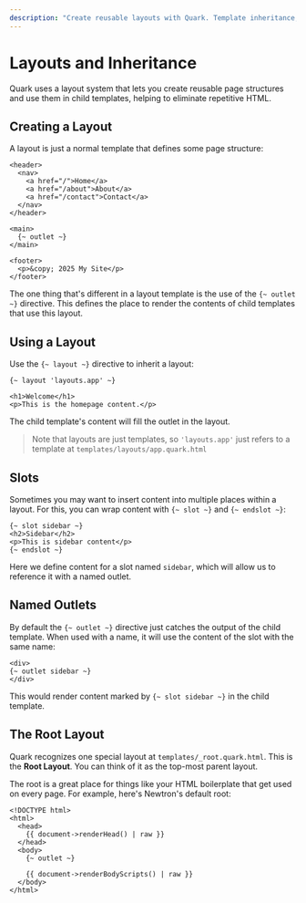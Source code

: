 ```yaml
---
description: "Create reusable layouts with Quark. Template inheritance, slots, and nested layouts for consistent page structure."
---
```


# Layouts and Inheritance

Quark uses a layout system that lets you create reusable page structures and use them in child templates, helping to eliminate repetitive HTML.

## Creating a Layout

A layout is just a normal template that defines some page structure:

```quark
<header>
  <nav>
    <a href="/">Home</a>
    <a href="/about">About</a>
    <a href="/contact">Contact</a>
  </nav>
</header>

<main>
  {~ outlet ~}
</main>

<footer>
  <p>&copy; 2025 My Site</p>
</footer>
```

The one thing that's different in a layout template is the use of the `{~ outlet ~}` directive. This defines the place to render the contents of child templates that use this layout.

## Using a Layout

Use the `{~ layout ~}` directive to inherit a layout:

```quark
{~ layout 'layouts.app' ~}

<h1>Welcome</h1>
<p>This is the homepage content.</p>
```

The child template's content will fill the outlet in the layout.

> Note that layouts are just templates, so `'layouts.app'` just refers to a template at `templates/layouts/app.quark.html`

## Slots

Sometimes you may want to insert content into multiple places within a layout. For this, you can wrap content with `{~ slot ~}` and `{~ endslot ~}`:

```quark
{~ slot sidebar ~}
<h2>Sidebar</h2>
<p>This is sidebar content</p>
{~ endslot ~}
```

Here we define content for a slot named `sidebar`, which will allow us to reference it with a named outlet.

## Named Outlets

By default the `{~ outlet ~}` directive just catches the output of the child template. When used with a name, it will use the content of the slot with the same name:

```quark
<div>
{~ outlet sidebar ~}
</div>
```

This would render content marked by `{~ slot sidebar ~}` in the child template.

## The Root Layout

Quark recognizes one special layout at `templates/_root.quark.html`. This is the **Root Layout**. You can think of it as the top-most parent layout.

The root is a great place for things like your HTML boilerplate that get used on every page. For example, here's Newtron's default root:

```quark
<!DOCTYPE html>
<html>
  <head>
    {{ document->renderHead() | raw }}
  </head>
  <body>
    {~ outlet ~}

    {{ document->renderBodyScripts() | raw }}
  </body>
</html>
```
